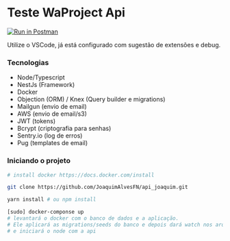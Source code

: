 Teste WaProject Api
==================

[![Run in Postman](https://run.pstmn.io/button.svg)](https://app.getpostman.com/run-collection/f109c9a8c09dd5e648dd)

Utilize o VSCode, já está configurado com sugestão de extensões e debug.

### Tecnologias

* Node/Typescript
* NestJs (Framework)
* Docker
* Objection (ORM) / Knex (Query builder e migrations)
* Mailgun (envio de email)
* AWS (envio de email/s3)
* JWT (tokens)
* Bcrypt (criptografia para senhas)
* Sentry.io (log de erros)
* Pug (templates de email)

### Iniciando o projeto

```bash
# install docker https://docs.docker.com/install

git clone https://github.com/JoaquimAlvesFN/api_joaquim.git

yarn install # ou npm install

[sudo] docker-componse up
# levantará o docker com o banco de dados e a aplicação.
# Ele aplicará as migrations/seeds do banco e depois dará watch nos arquivos
# e iniciará o node com a api
```
